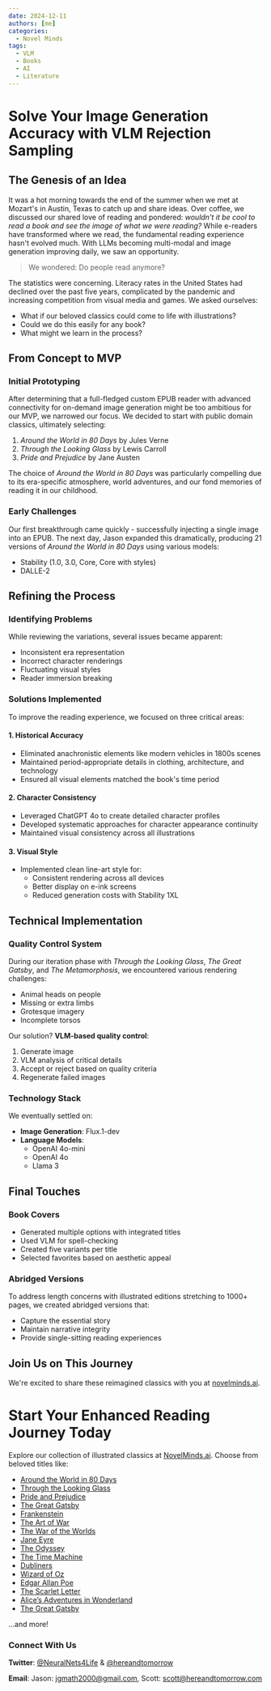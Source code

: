```yaml
---
date: 2024-12-11
authors: [me]
categories:
  - Novel Minds
tags:
  - VLM
  - Books
  - AI
  - Literature
---
```


# Solve Your Image Generation Accuracy with VLM Rejection Sampling

## The Genesis of an Idea

It was a hot morning towards the end of the summer when we met at Mozart's in Austin, Texas to catch up and share ideas. Over coffee, we discussed our shared love of reading and pondered: *wouldn't it be cool to read a book and see the image of what we were reading?* While e-readers have transformed where we read, the fundamental reading experience hasn't evolved much. With LLMs becoming multi-modal and image generation improving daily, we saw an opportunity.

> We wondered: Do people read anymore?

The statistics were concerning. Literacy rates in the United States had declined over the past five years, complicated by the pandemic and increasing competition from visual media and games. We asked ourselves:

* What if our beloved classics could come to life with illustrations?
* Could we do this easily for any book?
* What might we learn in the process?

## From Concept to MVP

### Initial Prototyping

After determining that a full-fledged custom EPUB reader with advanced connectivity for on-demand image generation might be too ambitious for our MVP, we narrowed our focus. We decided to start with public domain classics, ultimately selecting:

1. *Around the World in 80 Days* by Jules Verne
2. *Through the Looking Glass* by Lewis Carroll
3. *Pride and Prejudice* by Jane Austen

The choice of *Around the World in 80 Days* was particularly compelling due to its era-specific atmosphere, world adventures, and our fond memories of reading it in our childhood.

### Early Challenges

Our first breakthrough came quickly - successfully injecting a single image into an EPUB. The next day, Jason expanded this dramatically, producing 21 versions of *Around the World in 80 Days* using various models:

* Stability (1.0, 3.0, Core, Core with styles)
* DALLE-2

## Refining the Process

### Identifying Problems

While reviewing the variations, several issues became apparent:

* Inconsistent era representation
* Incorrect character renderings
* Fluctuating visual styles
* Reader immersion breaking

### Solutions Implemented

To improve the reading experience, we focused on three critical areas:

#### 1. Historical Accuracy
* Eliminated anachronistic elements like modern vehicles in 1800s scenes
* Maintained period-appropriate details in clothing, architecture, and technology
* Ensured all visual elements matched the book's time period

#### 2. Character Consistency
* Leveraged ChatGPT 4o to create detailed character profiles
* Developed systematic approaches for character appearance continuity
* Maintained visual consistency across all illustrations

#### 3. Visual Style
* Implemented clean line-art style for:
  * Consistent rendering across all devices
  * Better display on e-ink screens
  * Reduced generation costs with Stability 1XL


## Technical Implementation

### Quality Control System

During our iteration phase with *Through the Looking Glass*, *The Great Gatsby*, and *The Metamorphosis*, we encountered various rendering challenges:

* Animal heads on people
* Missing or extra limbs
* Grotesque imagery
* Incomplete torsos

Our solution? **VLM-based quality control**:

1. Generate image
2. VLM analysis of critical details
3. Accept or reject based on quality criteria
4. Regenerate failed images

### Technology Stack

We eventually settled on:

* **Image Generation**: Flux.1-dev
* **Language Models**:
  * OpenAI 4o-mini
  * OpenAI 4o
  * Llama 3

## Final Touches

### Book Covers

* Generated multiple options with integrated titles
* Used VLM for spell-checking
* Created five variants per title
* Selected favorites based on aesthetic appeal

### Abridged Versions

To address length concerns with illustrated editions stretching to 1000+ pages, we created abridged versions that:

* Capture the essential story
* Maintain narrative integrity
* Provide single-sitting reading experiences

## Join Us on This Journey

We're excited to share these reimagined classics with you at [novelminds.ai](https://novelminds.ai).

# Start Your Enhanced Reading Journey Today

Explore our collection of illustrated classics at [NovelMinds.ai](https://novelminds.ai). Choose from beloved titles like:

- [Around the World in 80 Days](https://novelminds.ai/AroundTheWorldIn80Days)
- [Through the Looking Glass](https://novelminds.ai/ThroughTheLookingGlass)
- [Pride and Prejudice](https://novelminds.ai/PrideAndPrejudice)
- [The Great Gatsby](https://novelminds.ai/TheGreatGatsby)
- [Frankenstein](https://novelminds.ai/Frankenstein)
- [The Art of War](https://novelminds.ai/TheArtOfWar)
- [The War of the Worlds](https://novelminds.ai/TheWarOfTheWorlds)
- [Jane Eyre](https://novelminds.ai/JaneEyre)
- [The Odyssey](https://novelminds.ai/TheOdyssey)
- [The Time Machine](https://novelminds.ai/TheTimeMachine)
- [Dubliners](https://novelminds.ai/Dubliners)
- [Wizard of Oz](https://novelminds.ai/WizardOfOz)
- [Edgar Allan Poe](https://novelminds.ai/EdgarAllenPoe)
- [The Scarlet Letter](https://novelminds.ai/TheScarletLetter)
- [Alice’s Adventures in Wonderland](https://novelminds.ai/AlicesAdventuresInWonderland)
- [The Great Gatsby](https://novelminds.ai/TheGreatGatsby)

...and more!


### Connect With Us

**Twitter**: [@NeuralNets4Life](https://twitter.com/NeuralNets4Life) & [@hereandtomorrow](https://twitter.com/hereandtomorrow)

**Email**:
  Jason: [jgmath2000@gmail.com](mailto:jgmath2000@gmail.com),
  Scott: [scott@hereandtomorrow.com](mailto:scott@hereandtomorrow.com)